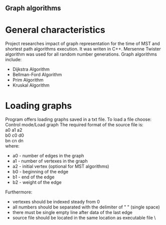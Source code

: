 ## Graph algorithms
# General characteristics
Project researches impact of graph representation for the time of MST and shortest path algorithms execution. It was 
writen in C++. Mersenne Twister algorithm was used for all random number generations. Graph algorithms include:
- Dijkstra Algorithm
- Bellman-Ford Algorithm
- Prim Algorithm
- Kruskal Algorithm
# Loading graphs
Program offers loading graphs saved in a txt file. To load a file choose: Control mode/Load graph 
The required format of the source file is:\
a0 a1 a2 \
b0 c0 d0 \
bn cn dn\
where:
- a0 - number of edges in the graph
- a1 - number of vertexes in the graph
- a2 - initial vertex (optional for MST algorithms)
- b0 - beginning of the edge
- b1 - end of the edge
- b2 - weight of the edge

Furthermore:
- vertexes should be indexed steady from 0
- all numbers should be separated with the delimiter of " " (single space)
- there must be single empty line after data of the last edge
- source file should be located in the same location as executable file \


